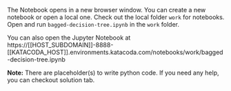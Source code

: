 The Notebook opens in a new browser window. You can create a new notebook or open a local one. Check out the local folder `work` for notebooks. Open and run `bagged-decision-tree.ipynb` in the `work` folder.

You can also open the Jupyter Notebook at https://[[HOST_SUBDOMAIN]]-8888-[[KATACODA_HOST]].environments.katacoda.com/notebooks/work/bagged-decision-tree.ipynb

**Note:**
There are placeholder(s) to write python code. If you need any help, you can checkout solution tab.